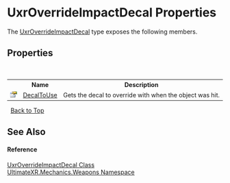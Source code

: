 # UxrOverrideImpactDecal Properties
 

The <a href="T_UltimateXR_Mechanics_Weapons_UxrOverrideImpactDecal">UxrOverrideImpactDecal</a> type exposes the following members.


## Properties
&nbsp;<table><tr><th></th><th>Name</th><th>Description</th></tr><tr><td>![Public property](media/pubproperty.gif "Public property")</td><td><a href="P_UltimateXR_Mechanics_Weapons_UxrOverrideImpactDecal_DecalToUse">DecalToUse</a></td><td>
Gets the decal to override with when the object was hit.</td></tr></table>&nbsp;
<a href="#uxroverrideimpactdecal-properties">Back to Top</a>

## See Also


#### Reference
<a href="T_UltimateXR_Mechanics_Weapons_UxrOverrideImpactDecal">UxrOverrideImpactDecal Class</a><br /><a href="N_UltimateXR_Mechanics_Weapons">UltimateXR.Mechanics.Weapons Namespace</a><br />